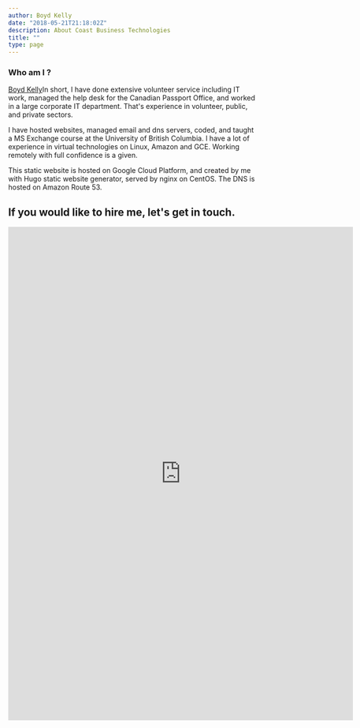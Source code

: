 ```yaml
---
author: Boyd Kelly
date: "2018-05-21T21:18:02Z"
description: About Coast Business Technologies
title: ""
type: page
---
```

### Who am I ?

<div style=float:left; margin:5px> <div class="LI-profile-badge"  data-version="v1" data-size="large" data-locale="en_US" data-type="horizontal" data-theme="light" data-vanity="boydkelly"><a class="LI-simple-link" href='https://ca.linkedin.com/in/boydkelly?trk=profile-badge'>Boyd Kelly</a></div> </div>

In short, I have done extensive volunteer service including IT work, managed the help desk for the Canadian Passport Office, and worked in a large corporate IT department. That's experience in volunteer, public, and private sectors.

I have hosted websites, managed email and dns servers, coded, and taught a MS Exchange course at the University of British Columbia. I have a lot of experience in virtual technologies on Linux, Amazon and GCE. Working remotely with full confidence is a given.

This static website is hosted on Google Cloud Platform, and created by me with Hugo static website generator, served by nginx on CentOS. The DNS is hosted on Amazon Route 53.

## If you would like to hire me, let's get in touch.

<iframe src="https://docs.google.com/forms/d/e/1FAIpQLSdw6yhla0-mmVrAWeLcHM2lBKHvKZre4uiiiGCjvaG30x22Qg/viewform?embedded=true" width="700" height="1000" frameborder="0" marginheight="0" marginwidth="0">Loading...</iframe>